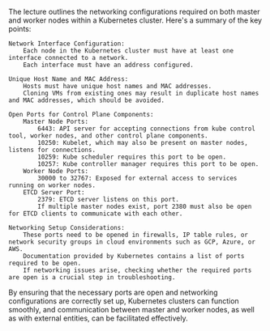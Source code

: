 The lecture outlines the networking configurations required on both master and worker nodes within a Kubernetes cluster. Here's a summary of the key points:

    Network Interface Configuration:
        Each node in the Kubernetes cluster must have at least one interface connected to a network.
        Each interface must have an address configured.

    Unique Host Name and MAC Address:
        Hosts must have unique host names and MAC addresses.
        Cloning VMs from existing ones may result in duplicate host names and MAC addresses, which should be avoided.

    Open Ports for Control Plane Components:
        Master Node Ports:
            6443: API server for accepting connections from kube control tool, worker nodes, and other control plane components.
            10250: Kubelet, which may also be present on master nodes, listens for connections.
            10259: Kube scheduler requires this port to be open.
            10257: Kube controller manager requires this port to be open.
        Worker Node Ports:
            30000 to 32767: Exposed for external access to services running on worker nodes.
        ETCD Server Port:
            2379: ETCD server listens on this port.
            If multiple master nodes exist, port 2380 must also be open for ETCD clients to communicate with each other.

    Networking Setup Considerations:
        These ports need to be opened in firewalls, IP table rules, or network security groups in cloud environments such as GCP, Azure, or AWS.
        Documentation provided by Kubernetes contains a list of ports required to be open.
        If networking issues arise, checking whether the required ports are open is a crucial step in troubleshooting.

By ensuring that the necessary ports are open and networking configurations are correctly set up, Kubernetes clusters can function smoothly, and communication between master and worker nodes, as well as with external entities, can be facilitated effectively.